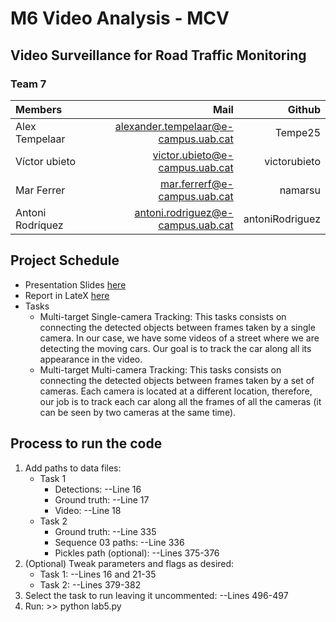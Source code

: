 # M6 Video Analysis - MCV

## Video Surveillance for Road Traffic Monitoring

### Team 7
| Members        |  Mail                           | Github |
| :---           | ---:                            | ---: |
| Alex Tempelaar | alexander.tempelaar@e-campus.uab.cat | Tempe25 |
| Víctor ubieto  | victor.ubieto@e-campus.uab.cat   | victorubieto |
| Mar Ferrer     | mar.ferrerf@e-campus.uab.cat  | namarsu |
| Antoni Rodríquez| antoni.rodriguez@e-campus.uab.cat  | antoniRodriguez |


## Project Schedule
- Presentation Slides [here](https://docs.google.com/presentation/d/1urabVFpes0Lc_ao0FNEmwvkLzny8GpsogwU15xpdJy4/edit?usp=sharing)
- Report in LateX [here]()
- Tasks
   - Multi-target Single-camera Tracking: This tasks consists on connecting the detected objects between frames taken by a single camera. In our case, we have some videos of a street where we are detecting the moving cars. Our goal is to track the car along all its appearance in the video.
   - Multi-target Multi-camera Tracking: This tasks consists on connecting the detected objects between frames taken by a set of cameras. Each camera is located at a different location, therefore, our job is to track each car along all the frames of all the cameras (it can be seen by two cameras at the same time).


## Process to run the code
1. Add paths to data files:
   - Task 1
     - Detections: --Line 16 
     - Ground truth: --Line 17
     - Video: --Line 18
   - Task 2
     - Ground truth: --Line 335
     - Sequence 03 paths: --Line 336
     - Pickles path (optional): --Lines 375-376
2. (Optional) Tweak parameters and flags as desired:
     - Task 1: --Lines 16 and 21-35
     - Task 2: --Lines 379-382
3. Select the task to run leaving it uncommented: --Lines 496-497
4. Run: >> python lab5.py
